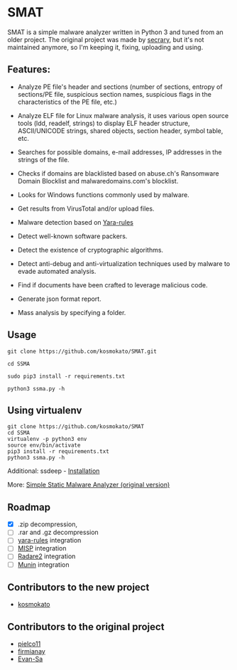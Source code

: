# SMAT

SMAT is a simple malware analyzer written in Python 3 and tuned from an older project.
The original project was made by [secrary](https://github.com/secrary/SSMA), but it's not maintained anymore, so I'm keeping it, fixing, uploading and using.

## Features:
* Analyze PE file's header and sections (number of sections, entropy of sections/PE file, suspicious section names, suspicious flags in the characteristics of the PE file, etc.)

* Analyze ELF file for Linux malware analysis, it uses various open source tools (ldd, readelf, strings) to display ELF header structure, ASCII/UNICODE strings, shared objects, section header, symbol table, etc.

* Searches for possible domains, e-mail addresses, IP addresses in the strings of the file.

* Checks if domains are blacklisted based on abuse.ch's Ransomware Domain Blocklist and malwaredomains.com's blocklist.

* Looks for Windows functions commonly used by malware.

* Get results from VirusTotal and/or upload files.

* Malware detection based on [Yara-rules](https://virustotal.github.io/yara/)

* Detect well-known software packers.

* Detect the existence of cryptographic algorithms.

* Detect anti-debug and anti-virtualization techniques used by malware to evade automated analysis.

* Find if documents have been crafted to leverage malicious code.

* Generate json format report.

* Mass analysis by specifying a folder.

## Usage
```
git clone https://github.com/kosmokato/SMAT.git

cd SSMA

sudo pip3 install -r requirements.txt

python3 ssma.py -h
```

## Using virtualenv
```
git clone https://github.com/kosmokato/SMAT
cd SSMA
virtualenv -p python3 env
source env/bin/activate
pip3 install -r requirements.txt
python3 ssma.py -h
```

Additional:
  ssdeep - [Installation](https://python-ssdeep.readthedocs.io/en/latest/installation.html)

More: [Simple Static Malware Analyzer (original version)](https://secrary.com/SSMA)

## Roadmap
* [x] .zip decompression, 
* [ ] .rar and .gz decompression
* [ ] [yara-rules](https://github.com/Yara-Rules/rules) integration
* [ ] [MISP](https://github.com/MISP/PyMISP) integration
* [ ] [Radare2](https://github.com/radareorg/radare2) integration
* [ ] [Munin](https://github.com/Neo23x0/munin) integration

## Contributors to the new project
* [kosmokato](https://github.com/kosmokato)

## Contributors to the original project
* [pielco11](https://github.com/pielco11)
* [firmianay](https://github.com/firmianay)
* [Evan-Sa](https://github.com/Evan-Sa)
